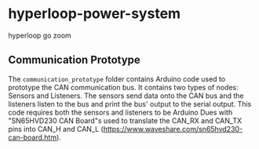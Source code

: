 # hyperloop-power-system
hyperloop go zoom

## Communication Prototype
The `communication_prototype` folder contains Arduino code used to prototype the CAN communication bus. It contains two types of nodes: Sensors and Listeners. The sensors send data onto the CAN bus and the listeners listen to the bus and print the bus' output to the serial output. This code requires both the sensors and listeners to be Arduino Dues with "SN65HVD230 CAN Board"s used to translate the CAN_RX and CAN_TX pins into CAN_H and CAN_L (https://www.waveshare.com/sn65hvd230-can-board.htm).

